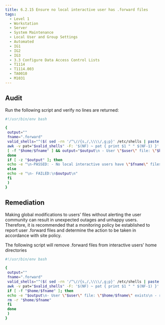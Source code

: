 ```yaml
---
title: 6.2.15 Ensure no local interactive user has .forward files
tags:
  - Level 1
  - Workstation
  - Server
  - System Maintenance
  - Local User and Group Settings
  - Automated
  - IG1
  - IG2
  - IG3
  - 3.3 Configure Data Access Control Lists
  - T1114
  - T1114.003
  - TA0010
  - M1031
---
```


## Audit
Run the following script and verify no lines are returned:
```bash linenums="1"
#!/usr/bin/env bash

{
 output=""
 fname=".forward"
 valid_shells="^($( sed -rn '/^\//{s,/,\\\\/,g;p}' /etc/shells | paste -s -d '|' - ))$"
 awk -v pat="$valid_shells" -F: '$(NF) ~ pat { print $1 " " $(NF-1) }' /etc/passwd | (while read -r user home; do
 [ -f "$home/$fname" ] && output="$output\n - User \"$user\" file: \"$home/$fname\" exists"
 done
 if [ -z "$output" ]; then
 echo -e "\n-PASSED: - No local interactive users have \"$fname\" files in their home directory\n"
 else
 echo -e "\n- FAILED:\n$output\n"
 fi
 )
}
```

## Remediation
Making global modifications to users' files without alerting the user community can result in unexpected outages and unhappy users. Therefore, it is recommended that a monitoring policy be established to report user .forward files and determine the action to be taken in accordance with site policy.

The following script will remove .forward files from interactive users' home directories
```bash linenums="1"
#!/usr/bin/env bash

{
 output=""
 fname=".forward"
 valid_shells="^($( sed -rn '/^\//{s,/,\\\\/,g;p}' /etc/shells | paste -s -d '|' - ))$"
 awk -v pat="$valid_shells" -F: '$(NF) ~ pat { print $1 " " $(NF-1) }' /etc/passwd | (while read -r user home; do
 if [ -f "$home/$fname" ]; then
 echo -e "$output\n- User \"$user\" file: \"$home/$fname\" exists\n - removing file: \"$home/$fname\"\n"
 rm -r "$home/$fname"
 fi
 done
 )
}
```
